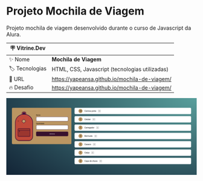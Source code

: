 # Projeto Mochila de Viagem

Projeto mochila de viagem desenvolvido durante o curso de Javascript da Alura.

| :placard: Vitrine.Dev |     |
| -------------  | --- |
| :sparkles: Nome        | **Mochila de Viagem**
| :label: Tecnologias | HTML, CSS, Javascript (tecnologias utilizadas)
| :rocket: URL         | https://yapeansa.github.io/mochila-de-viagem/
| :fire: Desafio     | https://yapeansa.github.io/mochila-de-viagem/

<!-- Inserir imagem com a #vitrinedev ao final do link -->
![Mochila de Viagem](assets/projeto.png#vitrinedev)

<!--
## Detalhes do projeto

Textos e imagens que descrevam seu projeto, suas conquistas, seus desafios, próximos passos, etc...
-->


